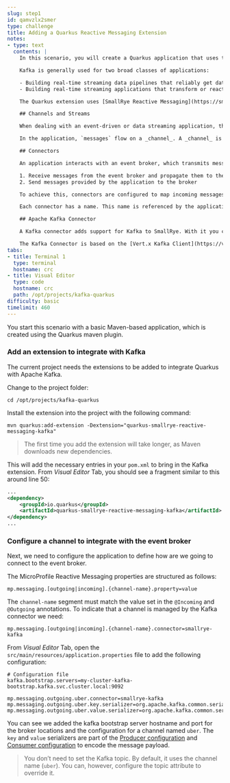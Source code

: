 ```yaml
---
slug: step1
id: qamvzlx2smer
type: challenge
title: Adding a Quarkus Reactive Messaging Extension
notes:
- type: text
  contents: |
    In this scenario, you will create a Quarkus application that uses the [MicroProfile Reactive Messaging](https://download.eclipse.org/microprofile/microprofile-reactive-messaging-1.0/microprofile-reactive-messaging-spec.pdf) extension to send events to Apache Kafka.

    Kafka is generally used for two broad classes of applications:

    - Building real-time streaming data pipelines that reliably get data between systems or applications
    - Building real-time streaming applications that transform or react to the streams of data

    The Quarkus extension uses [SmallRye Reactive Messaging](https://smallrye.io/smallrye-reactive-messaging/smallrye-reactive-messaging/2/index.html) to implement the connectors to Kafka. SmallRye is a framework for building event-driven, data streaming, and event-sourcing applications using [Context and Dependency Injection](http://www.cdi-spec.org/) (CDI) for Java.

    ## Channels and Streams

    When dealing with an event-driven or data streaming application, there are a few concepts and terms we need to understand.

    In the application, `messages` flow on a _channel_. A _channel_ is a virtual destination identified by a name. SmallRye connects the component to a channel they read and to a channel they populate. The resulting structure is a stream: Messages flow between components through channels.

    ## Connectors

    An application interacts with an event broker, which transmits messages using _connectors_. A _connector_ is a piece of code that connects to a broker to:

    1. Receive messages from the event broker and propagate them to the application
    2. Send messages provided by the application to the broker

    To achieve this, connectors are configured to map incoming messages to a specific *channel* (consumed by the application), and to collect outgoing messages sent to a specific channel by the application.

    Each connector has a name. This name is referenced by the application to indicate that a specific channel is managed by this connector.

    ## Apache Kafka Connector

    A Kafka connector adds support for Kafka to SmallRye. With it you can receive Kafka Records as well as write `message` into Kafka.

    The Kafka Connector is based on the [Vert.x Kafka Client](https://vertx.io/docs/vertx-kafka-client/java/).
tabs:
- title: Terminal 1
  type: terminal
  hostname: crc
- title: Visual Editor
  type: code
  hostname: crc
  path: /opt/projects/kafka-quarkus
difficulty: basic
timelimit: 460
---
```

You start this scenario with a basic Maven-based application, which is created using the Quarkus maven plugin.

### Add an extension to integrate with Kafka

The current project needs the extensions to be added to integrate Quarkus with Apache Kafka.

Change to the project folder:

```
cd /opt/projects/kafka-quarkus
```

Install the extension into the project with the following command:

```
mvn quarkus:add-extension -Dextension="quarkus-smallrye-reactive-messaging-kafka"
```

>The first time you add the extension will take longer, as Maven downloads new dependencies.

This will add the necessary entries in your `pom.xml` to bring in the Kafka extension. From *Visual Editor* Tab, you should see a fragment similar to this around line 50:

```xml
...
<dependency>
    <groupId>io.quarkus</groupId>
    <artifactId>quarkus-smallrye-reactive-messaging-kafka</artifactId>
</dependency>
...
```

### Configure a channel to integrate with the event broker

Next, we need to configure the application to define how are we going to connect to the event broker.

The MicroProfile Reactive Messaging properties are structured as follows:

```properties
mp.messaging.[outgoing|incoming].{channel-name}.property=value
```

The `channel-name` segment must match the value set in the `@Incoming` and `@Outgoing` annotations. To indicate that a channel is managed by the Kafka connector we need:

```properties
mp.messaging.[outgoing|incoming].{channel-name}.connector=smallrye-kafka
```

From *Visual Editor* Tab, open the `src/main/resources/application.properties` file to add the following configuration:

```text
# Configuration file
kafka.bootstrap.servers=my-cluster-kafka-bootstrap.kafka.svc.cluster.local:9092

mp.messaging.outgoing.uber.connector=smallrye-kafka
mp.messaging.outgoing.uber.key.serializer=org.apache.kafka.common.serialization.StringSerializer
mp.messaging.outgoing.uber.value.serializer=org.apache.kafka.common.serialization.StringSerializer
```

You can see we added the kafka bootstrap server hostname and port for the broker locations and the configuration for a channel named `uber`. The `key` and `value` serializers are part of the  [Producer configuration](https://kafka.apache.org/documentation/#producerconfigs) and [Consumer configuration](https://kafka.apache.org/documentation/#consumerconfigs) to encode the message payload.

>You don’t need to set the Kafka topic. By default, it uses the channel name (`uber`). You can, however, configure the topic attribute to override it.
